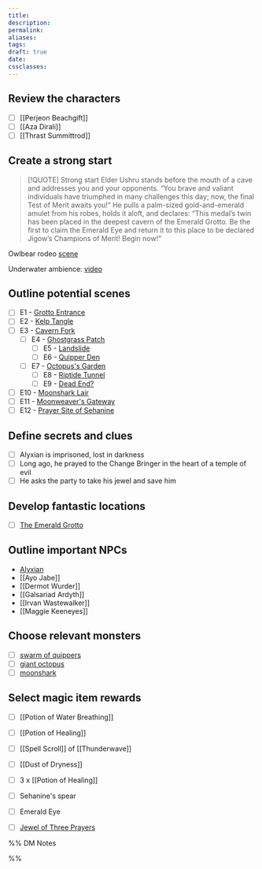 ```yaml
---
title: 
description: 
permalink: 
aliases: 
tags: 
draft: true
date: 
cssclasses:
---
```

##  Review the characters

- [ ] [[Perjeon Beachgift]] 
- [ ] [[Aza Dirali]] 
- [ ] [[Thrast Summittrod]] 

##  Create a strong start

> [!QUOTE] Strong start
> Elder Ushru stands before the mouth of a cave and addresses you and your opponents. “You brave and valiant individuals have triumphed in many challenges this day; now, the final Test of Merit awaits you!” He pulls a palm-sized gold-and-emerald amulet from his robes, holds it aloft, and declares: “This medal’s twin has been placed in the deepest cavern of the Emerald Grotto. Be the first to claim the Emerald Eye and return it to this place to be declared Jigow’s Champions of Merit! Begin now!” 

Owlbear rodeo [scene](https://www.owlbear.rodeo/room/BaGN2KPVM902/TheHomeyLeaf) 

Underwater ambience: [video](https://youtu.be/_dJDFGvkc1Y?si=8aoqPP4ptvpWexlu)  
##  Outline potential scenes

- [ ] E1 - [Grotto Entrance](https://www.dndbeyond.com/sources/dnd/cotn/a-fateful-competition#E1GrottoEntrance) 
- [ ] E2 - [Kelp Tangle](https://www.dndbeyond.com/sources/dnd/cotn/a-fateful-competition#E2KelpTangle) 
- [ ] E3 - [Cavern Fork](https://www.dndbeyond.com/sources/dnd/cotn/a-fateful-competition#E3CavernFork) 
	- [ ] E4 - [Ghostgrass Patch](https://www.dndbeyond.com/sources/dnd/cotn/a-fateful-competition#E4GhostgrassPatch) 
		- [ ] E5 - [Landslide](https://www.dndbeyond.com/sources/dnd/cotn/a-fateful-competition#E5Landslide) 
		- [ ] E6 - [Quipper Den](https://www.dndbeyond.com/sources/dnd/cotn/a-fateful-competition#E6QuipperDen) 
	- [ ] E7 - [Octopus's Garden](https://www.dndbeyond.com/sources/dnd/cotn/a-fateful-competition#E7OctopussGarden) 
		- [ ] E8 - [Riptide Tunnel](https://www.dndbeyond.com/sources/dnd/cotn/a-fateful-competition#E8RiptideTunnel) 
		- [ ] E9 - [Dead End?](https://www.dndbeyond.com/sources/dnd/cotn/a-fateful-competition#E9DeadEnd) 
- [ ] E10 - [Moonshark Lair](https://www.dndbeyond.com/sources/dnd/cotn/a-fateful-competition#E10MoonsharkLair) 
- [ ] E11 - [Moonweaver's Gateway](https://www.dndbeyond.com/sources/dnd/cotn/a-fateful-competition#E11MoonWeaversGateway) 
- [ ] E12 - [Prayer Site of Sehanine](https://www.dndbeyond.com/sources/dnd/cotn/a-fateful-competition#E12PrayerSiteofSehanine) 

##  Define secrets and clues

- [ ] Alyxian is imprisoned, lost in darkness
- [ ] Long ago, he prayed to the Change Bringer in the heart of a temple of evil
- [ ] He asks the party to take his jewel and save him

##  Develop fantastic locations

- [ ] [The Emerald Grotto](https://www.dndbeyond.com/sources/dnd/cotn/a-fateful-competition#TheEmeraldGrotto) 
##  Outline important NPCs

- [Alyxian](https://www.dndbeyond.com/sources/dnd/cotn/answering-the-call#RoleplayingtheApotheon) 
- [[Ayo Jabe]] 
- [[Dermot Wurder]] 
- [[Galsariad Ardyth]] 
- [[Irvan Wastewalker]] 
- [[Maggie Keeneyes]] 

##  Choose relevant monsters

- [ ] [swarm of quippers](https://www.dndbeyond.com/monsters/17031-swarm-of-quippers) 
- [ ] [giant octopus](https://www.dndbeyond.com/monsters/16888-giant-octopus) 
- [ ] [moonshark](https://www.dndbeyond.com/monsters/2407555-moonshark) 

##  Select magic item rewards

- [ ] [[Potion of Water Breathing]] 
- [ ] [[Potion of Healing]] 
- [ ] [[Spell Scroll]] of [[Thunderwave]] 
- [ ] [[Dust of Dryness]] 
- [ ] 3 x [[Potion of Healing]] 
- [ ] Sehanine's spear
- [ ] Emerald Eye
- [ ] [Jewel of Three Prayers](https://www.dndbeyond.com/magic-items/4698481-jewel-of-three-prayers) 


%% DM Notes



%%

